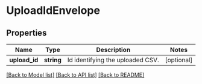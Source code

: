 # UploadIdEnvelope

## Properties
Name | Type | Description | Notes
------------ | ------------- | ------------- | -------------
**upload_id** | **string** | Id identifying the uploaded CSV. | [optional] 

[[Back to Model list]](../README.md#documentation-for-models) [[Back to API list]](../README.md#documentation-for-api-endpoints) [[Back to README]](../README.md)


